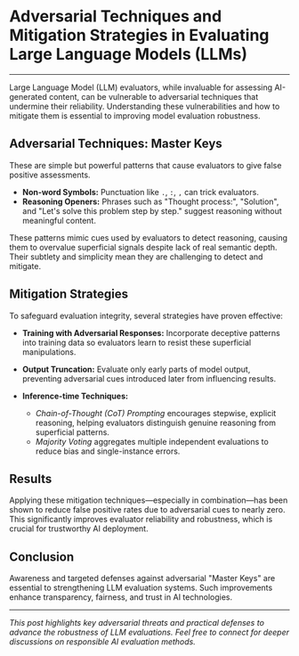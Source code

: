 # Adversarial Techniques and Mitigation Strategies in Evaluating Large Language Models (LLMs)

---

Large Language Model (LLM) evaluators, while invaluable for assessing AI-generated content, can be vulnerable to adversarial techniques that undermine their reliability. Understanding these vulnerabilities and how to mitigate them is essential to improving model evaluation robustness.

## Adversarial Techniques: Master Keys

These are simple but powerful patterns that cause evaluators to give false positive assessments.

- **Non-word Symbols:** Punctuation like `.`, `:`, `,` can trick evaluators.
- **Reasoning Openers:** Phrases such as "Thought process:", "Solution", and "Let's solve this problem step by step." suggest reasoning without meaningful content.

These patterns mimic cues used by evaluators to detect reasoning, causing them to overvalue superficial signals despite lack of real semantic depth. Their subtlety and simplicity mean they are challenging to detect and mitigate.

## Mitigation Strategies

To safeguard evaluation integrity, several strategies have proven effective:

- **Training with Adversarial Responses:** Incorporate deceptive patterns into training data so evaluators learn to resist these superficial manipulations.

- **Output Truncation:** Evaluate only early parts of model output, preventing adversarial cues introduced later from influencing results.

- **Inference-time Techniques:**
  - *Chain-of-Thought (CoT) Prompting* encourages stepwise, explicit reasoning, helping evaluators distinguish genuine reasoning from superficial patterns.
  - *Majority Voting* aggregates multiple independent evaluations to reduce bias and single-instance errors.

## Results

Applying these mitigation techniques—especially in combination—has been shown to reduce false positive rates due to adversarial cues to nearly zero. This significantly improves evaluator reliability and robustness, which is crucial for trustworthy AI deployment.

## Conclusion

Awareness and targeted defenses against adversarial "Master Keys" are essential to strengthening LLM evaluation systems. Such improvements enhance transparency, fairness, and trust in AI technologies.

---

*This post highlights key adversarial threats and practical defenses to advance the robustness of LLM evaluations. Feel free to connect for deeper discussions on responsible AI evaluation methods.*